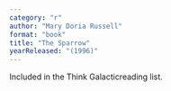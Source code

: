 ```yaml
---
category: "r"
author: "Mary Doria Russell"
format: "book"
title: "The Sparrow"
yearReleased: "(1996)"
---
```

Included in the Think Galacticreading list.
 